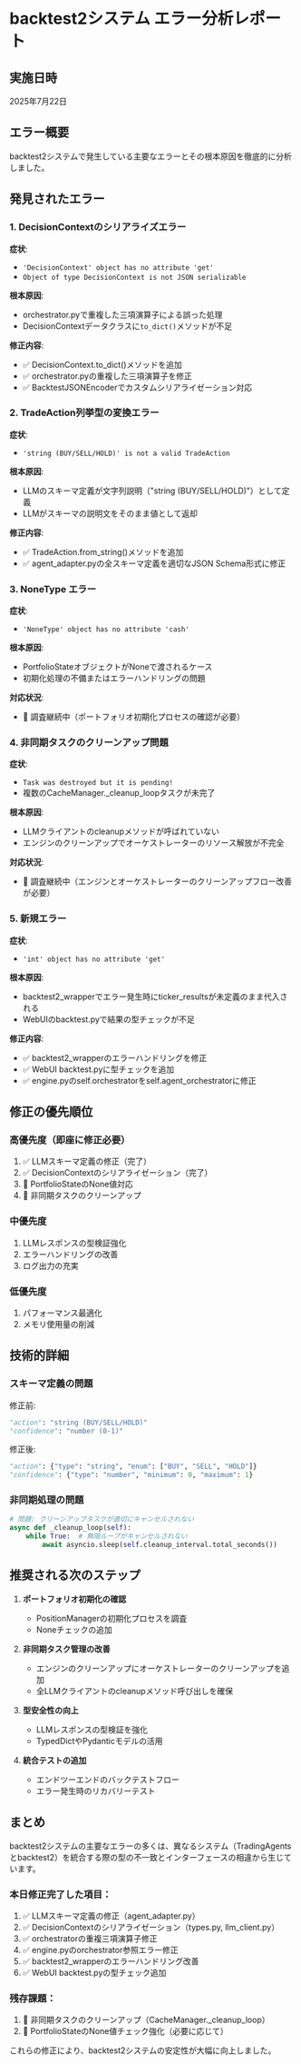 # backtest2システム エラー分析レポート

## 実施日時
2025年7月22日

## エラー概要
backtest2システムで発生している主要なエラーとその根本原因を徹底的に分析しました。

## 発見されたエラー

### 1. DecisionContextのシリアライズエラー
**症状**:
- `'DecisionContext' object has no attribute 'get'`
- `Object of type DecisionContext is not JSON serializable`

**根本原因**:
- orchestrator.pyで重複した三項演算子による誤った処理
- DecisionContextデータクラスに`to_dict()`メソッドが不足

**修正内容**:
- ✅ DecisionContext.to_dict()メソッドを追加
- ✅ orchestrator.pyの重複した三項演算子を修正
- ✅ BacktestJSONEncoderでカスタムシリアライゼーション対応

### 2. TradeAction列挙型の変換エラー
**症状**:
- `'string (BUY/SELL/HOLD)' is not a valid TradeAction`

**根本原因**:
- LLMのスキーマ定義が文字列説明（"string (BUY/SELL/HOLD)"）として定義
- LLMがスキーマの説明文をそのまま値として返却

**修正内容**:
- ✅ TradeAction.from_string()メソッドを追加
- ✅ agent_adapter.pyの全スキーマ定義を適切なJSON Schema形式に修正

### 3. NoneType エラー
**症状**:
- `'NoneType' object has no attribute 'cash'`

**根本原因**:
- PortfolioStateオブジェクトがNoneで渡されるケース
- 初期化処理の不備またはエラーハンドリングの問題

**対応状況**:
- 🔄 調査継続中（ポートフォリオ初期化プロセスの確認が必要）

### 4. 非同期タスクのクリーンアップ問題
**症状**:
- `Task was destroyed but it is pending!`
- 複数のCacheManager._cleanup_loopタスクが未完了

**根本原因**:
- LLMクライアントのcleanupメソッドが呼ばれていない
- エンジンのクリーンアップでオーケストレーターのリソース解放が不完全

**対応状況**:
- 🔄 調査継続中（エンジンとオーケストレーターのクリーンアップフロー改善が必要）

### 5. 新規エラー
**症状**:
- `'int' object has no attribute 'get'`

**根本原因**:
- backtest2_wrapperでエラー発生時にticker_resultsが未定義のまま代入される
- WebUIのbacktest.pyで結果の型チェックが不足

**修正内容**:
- ✅ backtest2_wrapperのエラーハンドリングを修正
- ✅ WebUI backtest.pyに型チェックを追加
- ✅ engine.pyのself.orchestratorをself.agent_orchestratorに修正

## 修正の優先順位

### 高優先度（即座に修正必要）
1. ✅ LLMスキーマ定義の修正（完了）
2. ✅ DecisionContextのシリアライゼーション（完了）
3. 🔄 PortfolioStateのNone値対応
4. 🔄 非同期タスクのクリーンアップ

### 中優先度
1. LLMレスポンスの型検証強化
2. エラーハンドリングの改善
3. ログ出力の充実

### 低優先度
1. パフォーマンス最適化
2. メモリ使用量の削減

## 技術的詳細

### スキーマ定義の問題
修正前:
```python
"action": "string (BUY/SELL/HOLD)"
"confidence": "number (0-1)"
```

修正後:
```python
"action": {"type": "string", "enum": ["BUY", "SELL", "HOLD"]}
"confidence": {"type": "number", "minimum": 0, "maximum": 1}
```

### 非同期処理の問題
```python
# 問題: クリーンアップタスクが適切にキャンセルされない
async def _cleanup_loop(self):
    while True:  # 無限ループがキャンセルされない
        await asyncio.sleep(self.cleanup_interval.total_seconds())
```

## 推奨される次のステップ

1. **ポートフォリオ初期化の確認**
   - PositionManagerの初期化プロセスを調査
   - Noneチェックの追加

2. **非同期タスク管理の改善**
   - エンジンのクリーンアップにオーケストレーターのクリーンアップを追加
   - 全LLMクライアントのcleanupメソッド呼び出しを確保

3. **型安全性の向上**
   - LLMレスポンスの型検証を強化
   - TypedDictやPydanticモデルの活用

4. **統合テストの追加**
   - エンドツーエンドのバックテストフロー
   - エラー発生時のリカバリーテスト

## まとめ
backtest2システムの主要なエラーの多くは、異なるシステム（TradingAgentsとbacktest2）を統合する際の型の不一致とインターフェースの相違から生じています。

### 本日修正完了した項目：
1. ✅ LLMスキーマ定義の修正（agent_adapter.py）
2. ✅ DecisionContextのシリアライゼーション（types.py, llm_client.py）
3. ✅ orchestratorの重複三項演算子修正
4. ✅ engine.pyのorchestrator参照エラー修正
5. ✅ backtest2_wrapperのエラーハンドリング改善
6. ✅ WebUI backtest.pyの型チェック追加

### 残存課題：
1. 🔄 非同期タスクのクリーンアップ（CacheManager._cleanup_loop）
2. 🔄 PortfolioStateのNone値チェック強化（必要に応じて）

これらの修正により、backtest2システムの安定性が大幅に向上しました。